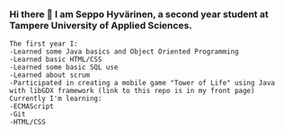 ### Hi there 👋 I am Seppo Hyvärinen, a second year student at Tampere University of Applied Sciences. <br>
    The first year I:
    -Learned some Java basics and Object Oriented Programming
    -Learned basic HTML/CSS
    -Learned some basic SQL use
    -Learned about scrum
    -Participated in creating a mobile game "Tower of Life" using Java with libGDX framework (link to this repo is in my front page)
    Currently I'm learning:
    -ECMAScript
    -Git
    -HTML/CSS


<!--
**seppohyvarinen/seppohyvarinen** is a ✨ _special_ ✨ repository because its `README.md` (this file) appears on your GitHub profile.

Here are some ideas to get you started:

- 🔭 I’m currently working on ...
- 🌱 I’m currently learning ...
- 👯 I’m looking to collaborate on ...
- 🤔 I’m looking for help with ...
- 💬 Ask me about ...
- 📫 How to reach me: ...
- 😄 Pronouns: ...
- ⚡ Fun fact: ...
-->
